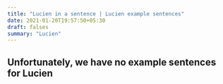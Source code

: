 ```yaml
---
title: "Lucien in a sentence | Lucien example sentences"
date: 2021-01-20T19:57:50+05:30
draft: falses
summary: "Lucien"
---
```

## Unfortunately, we have no example sentences for Lucien                 
